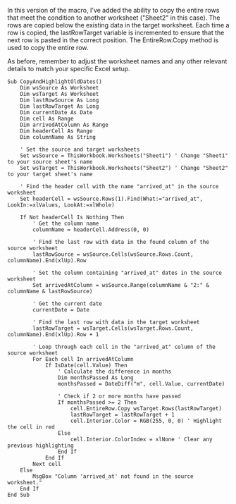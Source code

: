 In this version of the macro, I've added the ability to copy the entire rows that meet the condition to another worksheet ("Sheet2" in this case). The rows are copied below the existing data in the target worksheet. Each time a row is copied, the lastRowTarget variable is incremented to ensure that the next row is pasted in the correct position. The EntireRow.Copy method is used to copy the entire row.

As before, remember to adjust the worksheet names and any other relevant details to match your specific Excel setup.
```VBA
Sub CopyAndHighlightOldDates()
    Dim wsSource As Worksheet
    Dim wsTarget As Worksheet
    Dim lastRowSource As Long
    Dim lastRowTarget As Long
    Dim currentDate As Date
    Dim cell As Range
    Dim arrivedAtColumn As Range
    Dim headerCell As Range
    Dim columnName As String
    
    ' Set the source and target worksheets
    Set wsSource = ThisWorkbook.Worksheets("Sheet1") ' Change "Sheet1" to your source sheet's name
    Set wsTarget = ThisWorkbook.Worksheets("Sheet2") ' Change "Sheet2" to your target sheet's name
    
    ' Find the header cell with the name "arrived_at" in the source worksheet
    Set headerCell = wsSource.Rows(1).Find(What:="arrived_at", LookIn:=xlValues, LookAt:=xlWhole)
    
    If Not headerCell Is Nothing Then
        ' Get the column name
        columnName = headerCell.Address(0, 0)
        
        ' Find the last row with data in the found column of the source worksheet
        lastRowSource = wsSource.Cells(wsSource.Rows.Count, columnName).End(xlUp).Row
        
        ' Set the column containing "arrived_at" dates in the source worksheet
        Set arrivedAtColumn = wsSource.Range(columnName & "2:" & columnName & lastRowSource)
        
        ' Get the current date
        currentDate = Date
        
        ' Find the last row with data in the target worksheet
        lastRowTarget = wsTarget.Cells(wsTarget.Rows.Count, columnName).End(xlUp).Row + 1
        
        ' Loop through each cell in the "arrived_at" column of the source worksheet
        For Each cell In arrivedAtColumn
            If IsDate(cell.Value) Then
                ' Calculate the difference in months
                Dim monthsPassed As Long
                monthsPassed = DateDiff("m", cell.Value, currentDate)
                
                ' Check if 2 or more months have passed
                If monthsPassed >= 2 Then
                    cell.EntireRow.Copy wsTarget.Rows(lastRowTarget)
                    lastRowTarget = lastRowTarget + 1
                    cell.Interior.Color = RGB(255, 0, 0) ' Highlight the cell in red
                Else
                    cell.Interior.ColorIndex = xlNone ' Clear any previous highlighting
                End If
            End If
        Next cell
    Else
        MsgBox "Column 'arrived_at' not found in the source worksheet."
    End If
End Sub

```
